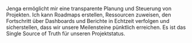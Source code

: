 Jenga ermöglicht mir eine transparente Planung und Steuerung von Projekten. Ich kann Roadmaps erstellen, Ressourcen zuweisen, den Fortschritt über Dashboards und Berichte in Echtzeit verfolgen und sicherstellen, dass wir unsere Meilensteine pünktlich erreichen. Es ist das Single Source of Truth für unseren Projektstatus.

